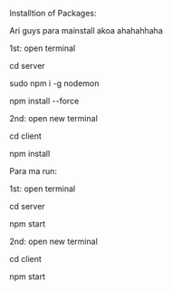 Installtion of Packages:


Ari guys para mainstall akoa ahahahhaha

1st:
open terminal

cd server

sudo npm i -g nodemon

npm install --force


2nd:
open new terminal

cd client

npm install


Para ma run:

1st:
open terminal

cd server

npm start


2nd:
open new terminal

cd client

npm start
